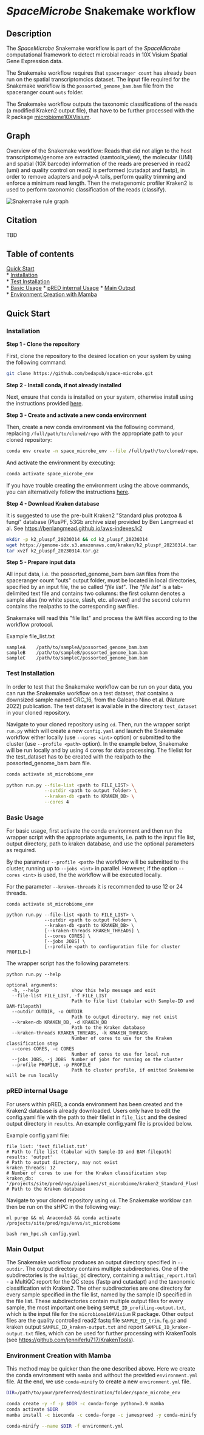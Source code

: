 # *SpaceMicrobe* Snakemake workflow

## Description
The *SpaceMicrobe* Snakemake workflow is part of the *SpaceMicrobe* computational framework to detect microbial reads in 10X Visium Spatial Gene Expression data.

The Snakemake workflow requires that `spaceranger count` has already been run on the spatial transcriptomcics dataset. The input file required for the Snakemake workflow is the `possorted_genome_bam.bam` file from the spaceranger count `outs` folder.

The Snakemake workflow outputs the taxonomic classifications of the reads (a modified Kraken2 output file), that have to be further processed with the R package [microbiome10XVisium](https://github.com/bedapub/microbiome10XVisium).

## Graph
Overview of the Snakemake workflow: Reads that did not align to the host transcriptome/genome are extracted (samtools_view), the molecular (UMI) and spatial (10X barcode) information of the reads are preserved in read2 (umi) and quality control on read2 is performed (cutadapt and fastp), in order to remove adapters and poly-A tails, perform quality trimming and enforce a minimum read length. Then the metagenomic profiler Kraken2 is used to perform taxonomic classification of the reads (classify).

![Snakemake rule graph](rulegraph.png)

## Citation
TBD

## Table of contents
[Quick Start](#quick-start)  
    * [Installation](#installation)  
    * [Test Installation](#test-installation)  
    * [Basic Usage](#basic-usage) 
    * [pRED internal Usage](#pred-internal-usage)
    * [Main Output](#main-output)  
    * [Environment Creation with Mamba](#environment-creation-with-mamba)  



## Quick Start
### Installation

**Step 1 - Clone the repository**

First, clone the repository to the desired location on your system by using the following command:

```bash
git clone https://github.com/bedapub/space-microbe.git
```

**Step 2 - Install conda, if not already installed**

Next, ensure that conda is installed on your system, otherwise install using the instructions provided [here](https://developers.google.com/earth-engine/guides/python_install-conda/).

**Step 3 - Create and activate a new conda environment**

Then, create a new conda environment via the following command, replacing `/full/path/to/cloned/repo` with the appropriate path to your cloned repository:

```bash
conda env create -n space_microbe_env --file /full/path/to/cloned/repo/environment.yaml
```

And activate the environment by executing:

```bash
conda activate space_microbe_env
```

If you have trouble creating the environment using the above commands, you can alternatively follow the instructions [here](#environment-creation-with-mamba).

**Step 4 - Download Kraken database**

It is suggested to use the pre-built Kraken2 "Standard plus protozoa & fungi" database (PlusPF, 53Gb archive size) provided by Ben Langmead et al. 
See https://benlangmead.github.io/aws-indexes/k2

```bash
mkdir -p k2_pluspf_20230314 && cd k2_pluspf_20230314
wget https://genome-idx.s3.amazonaws.com/kraken/k2_pluspf_20230314.tar.gz
tar xvzf k2_pluspf_20230314.tar.gz
```

**Step 5 - Prepare input data**

All input data, i.e. the possorted_genome_bam.bam `BAM` files from the spaceranger count "outs"  output folder, must be located in local directories, specified by an input file, the so called _"file list"_.
The _"file list"_ is a tab-delimited text file and contains two columns: 
the first column denotes a sample alias (no white space, slash, etc. allowed) and the second column contains the realpaths to the corresponding `BAM` files.

Snakemake will read this "file list" and process the `BAM` files according to the workflow protocol.

Example file_list.txt
```
sampleA    /path/to/sampleA/possorted_genome_bam.bam
sampleB    /path/to/sampleB/possorted_genome_bam.bam
sampleC    /path/to/sampleC/possorted_genome_bam.bam
```


### Test Installation

In order to test that the Snakemake workflow can be run on your data, you can run the Snakemake workflow on a test dataset, that contains a downsized sample named CRC_16, from the Galeano Nino et al. (Nature 2022) publication. The test dataset is available in the directory `test_dataset` in your cloned repository. 

Navigate to your cloned repository using `cd`. Then, run the wrapper script `run.py` which will create a new `config.yaml` and launch the Snakemake workflow either locally (use `--cores <int>` option) or submitted to the cluster (use `--profile <path>` option). In the example below, Snakemake will be run locally and by using 4 cores for data processing. The filelist for the test_dataset has to be created with the realpath to the possorted_genome_bam.bam file.

```bash
conda activate st_microbiome_env

python run.py --file-list <path to FILE_LIST> \
              --outdir <path to output folder> \
              --kraken-db <path to KRAKEN_DB> \
              --cores 4
```

### Basic Usage

For basic usage, first activate the conda environment and then run the wrapper script with the appropriate arguments, i.e. path to the input file list, output directory, path to kraken database, and use the optional parameters as required.

By the parameter `--profile <path>` the workflow will be submitted to the cluster, running up to `--jobs <int>` in parallel. However, if the option `--cores <int>` is used, the the workflow will be executed locally.

For the parameter `--kraken-threads` it is recommended to use 12 or 24 threads.  

```
conda activate st_microbiome_env

python run.py --file-list <path to FILE_LIST> \
              --outdir <path to output folder> \
              --kraken-db <path to KRAKEN_DB> \
              [--kraken-threads KRAKEN_THREADS] \
              [--cores CORES] \
              [--jobs JOBS] \
              [--profile <path to configuration file for cluster PROFILE>]
```

The wrapper script has the following parameters:

```
python run.py --help

optional arguments:
  -h, --help            show this help message and exit
  --file-list FILE_LIST, -f FILE_LIST
                        Path to file list (tabular with Sample-ID and BAM-filepath)
  --outdir OUTDIR, -o OUTDIR
                        Path to output directory, may not exist
  --kraken-db KRAKEN_DB, -d KRAKEN_DB
                        Path to the Kraken database
  --kraken-threads KRAKEN_THREADS, -k KRAKEN_THREADS
                        Number of cores to use for the Kraken classification step
  --cores CORES, -c CORES
                        Number of cores to use for local run
  --jobs JOBS, -j JOBS  Number of jobs for running on the cluster
  --profile PROFILE, -p PROFILE
                        Path to cluster profile, if omitted Snakemake will be run locally
```                        

### pRED internal Usage

For users within pRED, a conda environment has been created and the Kraken2 database is already downloaded. Users only have to edit the config.yaml file with the path to their filelist in `file_list` and the desired output directory in `results`. An example config.yaml file is provided below.

Example config.yaml file:
```
file_list: 'test_filelist.txt'                                    		     # Path to file list (tabular with Sample-ID and BAM-filepath)
results: 'output'                                                                    # Path to output directory, may not exist
kraken_threads: 12                                                                   # Number of cores to use for the Kraken classification step
kraken_db: '/projects/site/pred/ngs/pipelines/st_microbiome/kraken2_Standard_PlusPF' # Path to the Kraken database
```

Navigate to your cloned repository using `cd`. The Snakemake worklow can then be run on the sHPC in the following way:
```
ml purge && ml Anaconda3 && conda activate /projects/site/pred/ngs/envs/st_microbiome

bash run_hpc.sh config.yaml
```

### Main Output

The Snakemake workflow produces an output directory specified in `--outdir`. The output directory contains multiple subdirectories. One of the subdirectories is the `multiqc_QC` directory, containing a `multiqc_report.html` - a MultiQC report for the QC steps (fastp and cutadapt) and the taxonomic classification with Kraken2. The other subdirectories are one directory for every sample specified in the file list, named by the sample ID specified in the file list. These subdirectories contain multiple output files for every sample, the most important one being `SAMPLE_ID_profiling-output.txt`, which is the input file for the `microbiome10XVisium` R package. Other output files are the quality controlled read2 fastq file `SAMPLE_ID_trim.fq.gz` and kraken output `SAMPLE_ID_kraken-output.txt` and report `SAMPLE_ID_kraken-output.txt` files, which can be used for further processing with KrakenTools (see https://github.com/jenniferlu717/KrakenTools).


### Environment Creation with Mamba

This method may be quicker than the one described above. Here we create the conda environment with `mamba` and without the provided `environment.yml` file. At the end, we use `conda-minify` to create a new `environment.yml` file.

```bash
DIR=/path/to/your/preferred/destination/folder/space_microbe_env

conda create -y -f -p $DIR -c conda-forge python=3.9 mamba
conda activate $DIR
mamba install -c bioconda -c conda-forge -c jamespreed -y conda-minify snakemake samtools multiqc cutadapt umi_tools 10x_bamtofastq fastp kraken2

conda-minify --name $DIR -f environment.yml 
```

